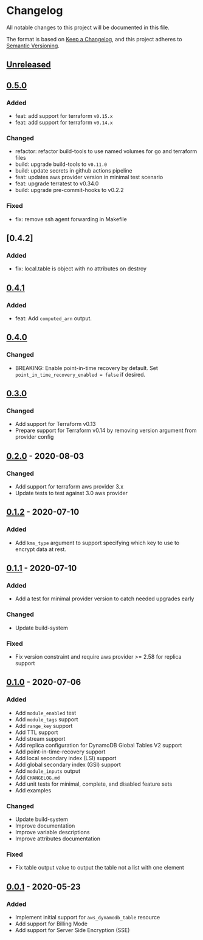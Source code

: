 # Changelog

All notable changes to this project will be documented in this file.

The format is based on [Keep a Changelog](https://keepachangelog.com/en/1.0.0/),
and this project adheres to [Semantic Versioning](https://semver.org/spec/v2.0.0.html).

## [Unreleased]

## [0.5.0]

### Added

- feat: add support for terraform `v0.15.x`
- feat: add support for terraform `v0.14.x`

### Changed

- refactor: refactor build-tools to use named volumes for go and terraform files
- build: upgrade build-tools to `v0.11.0`
- build: update secrets in github actions pipeline
- feat: updates aws provider version in minimal test scenario
- feat: upgrade terratest to v0.34.0
- build: upgrade pre-commit-hooks to v0.2.2

### Fixed

- fix: remove ssh agent forwarding in Makefile

## [0.4.2]

### Added

- fix: local.table is object with no attributes on destroy

## [0.4.1]

### Added

- feat: Add `computed_arn` output.

## [0.4.0]

### Changed

- BREAKING: Enable point-in-time recovery by default. Set `point_in_time_recovery_enabled = false` if desired.

## [0.3.0]

### Changed

- Add support for Terraform v0.13
- Prepare support for Terraform v0.14 by removing version argument from provider config

## [0.2.0] - 2020-08-03

### Changed

- Add support for terraform aws provider 3.x
- Update tests to test against 3.0 aws provider

## [0.1.2] - 2020-07-10

### Added

- Add `kms_type` argument to support specifying which key to use to encrypt data at rest.

## [0.1.1] - 2020-07-10

### Added

- Add a test for minimal provider version to catch needed upgrades early

### Changed

- Update build-system

### Fixed

- Fix version constraint and require aws provider >= 2.58 for replica support

## [0.1.0] - 2020-07-06

### Added

- Add `module_enabled` test
- Add `module_tags` support
- Add `range_key` support
- Add TTL support
- Add stream support
- Add replica configuration for DynamoDB Global Tables V2 support
- Add point-in-time-recovery support
- Add local secondary index (LSI) support
- Add global secondary index (GSI) support
- Add `module_inputs` output
- Add `CHANGELOG.md`
- Add unit tests for minimal, complete, and disabled feature sets
- Add examples

### Changed

- Update build-system
- Improve documentation
- Improve variable descriptions
- Improve attributes documentation

### Fixed

- Fix table output value to output the table not a list with one element

## [0.0.1] - 2020-05-23

### Added

- Implement initial support for `aws_dynamodb_table` resource
- Add support for Billing Mode
- Add support for Server Side Encryption (SSE)

<!-- markdown-link-check-disable -->

[unreleased]: https://github.com/mineiros-io/terraform-module-template/compare/v0.5.0...HEAD
[0.5.0]: https://github.com/mineiros-io/terraform-module-template/compare/v0.4.1...v0.5.0

<!-- markdown-link-check-disabled -->

[0.4.1]: https://github.com/mineiros-io/terraform-module-template/compare/v0.4.0...v0.4.1
[0.4.0]: https://github.com/mineiros-io/terraform-module-template/compare/v0.3.0...v0.4.0
[0.3.0]: https://github.com/mineiros-io/terraform-module-template/compare/v0.2.0...v0.3.0
[0.2.0]: https://github.com/mineiros-io/terraform-module-template/compare/v0.1.2...v0.2.0
[0.1.2]: https://github.com/mineiros-io/terraform-module-template/compare/v0.1.1...v0.1.2
[0.1.1]: https://github.com/mineiros-io/terraform-module-template/compare/v0.1.0...v0.1.1
[0.1.0]: https://github.com/mineiros-io/terraform-module-template/compare/v0.0.1...v0.1.0
[0.0.1]: https://github.com/mineiros-io/terraform-module-template/releases/tag/v0.0.1
